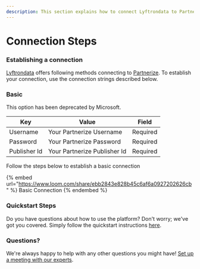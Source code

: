 ```yaml
---
description: This section explains how to connect Lyftrondata to Partnerize.
---
```


# Connection Steps

### Establishing a connection

[Lyftrondata](https://www.lyftrondata.com) offers following methods connecting to [Partnerize](https://www.lyftrondata.com/integration/marketing-analytics/partnerize/). To establish your connection, use the connection strings described below.

### Basic

This option has been deprecated by Microsoft.

| Key          | Value                        | Field    |
| ------------ | ---------------------------- | -------- |
| Username     | Your Partnerize Username     | Required |
| Password     | Your Partnerize Password     | Required |
| Publisher Id | Your Partnerize Publisher Id | Required |

Follow the steps below to establish a basic connection

{% embed url="https://www.loom.com/share/ebb2843e828b45c6af6a0927202626cb" %}
Basic Connection
{% endembed %}

### Quickstart Steps

Do you have questions about how to use the platform? Don't worry; we've got you covered. Simply follow the quickstart instructions [here](./).

### Questions? <a href="#questions" id="questions"></a>

We're always happy to help with any other questions you might have! [Set up a meeting with our experts](https://www.lyftrondata.com/book-a-meeting/).
